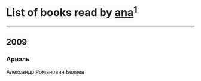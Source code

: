 # List of books read by [ana](https://www.facebook.com/app_scoped_user_id/748716291981692/)<sup>1</sup>
---

## 2009

### Ариэль
Александр Романович Беляев



